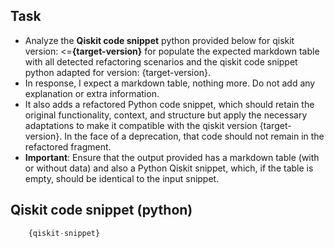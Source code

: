 ## Task
- Analyze the **Qiskit code snippet** python provided below for qiskit version: <=**{target-version}** for populate the expected markdown table with all detected refactoring scenarios and the qiskit code snippet python adapted for version: {target-version}. 
- In response, I expect a markdown table, nothing more. Do not add any explanation or extra information.
- It also adds a refactored Python code snippet, which should retain the original functionality, context, and structure but apply the necessary adaptations to make it compatible with the qiskit version {target-version}. In the face of a deprecation, that code should not remain in the refactored fragment.
- **Important**: Ensure that the output provided has a markdown table (with or without data) and also a Python Qiskit snippet, which, if the table is empty, should be identical to the input snippet.

## Qiskit code snippet (python)
```python  
    {qiskit-snippet}
```